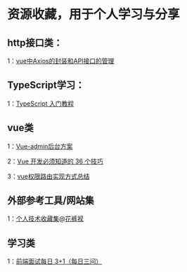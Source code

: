 # 资源收藏，用于个人学习与分享

## http接口类：
  1：[vue中Axios的封装和API接口的管理](https://juejin.im/post/5b55c118f265da0f6f1aa354)
## TypeScript学习：
  1：[TypeScript 入门教程](https://github.com/xcatliu/typescript-tutorial/blob/master/README.md)
## vue类
  1：[Vue-admin后台方案](https://github.com/PanJiaChen/vue-element-admin/blob/master/README.zh-CN.md)
  
  2：[Vue 开发必须知道的 36 个技巧](https://juejin.im/post/5d9d386fe51d45784d3f8637)
  
  3：[vue权限路由实现方式总结](https://juejin.im/post/5b5bfd5b6fb9a04fdd7d687a#heading-12)
  
## 外部参考工具/网站集
  1：[个人技术收藏集](https://gitee.com/panjiachen/awesome-bookmarks)@[花裤衩](https://github.com/PanJiaChen)
  
## 学习类
  1：[前端面试每日 3+1（每日三问）](https://github.com/haizlin/fe-interview)
